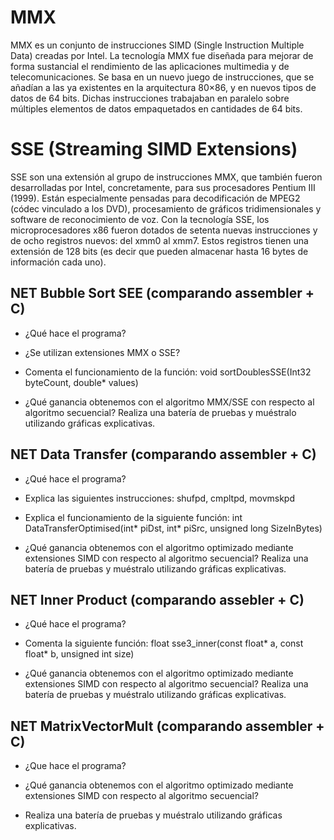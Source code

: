 # MMX
MMX es un conjunto de instrucciones SIMD (Single Instruction Multiple Data) creadas por Intel.
La tecnología MMX fue diseñada para mejorar de forma sustancial el rendimiento de las aplicaciones multimedia y de telecomunicaciones.
Se basa en un nuevo juego de instrucciones, que se añadían a las ya existentes en la arquitectura 80×86, y en nuevos tipos de datos de 64 bits.
Dichas instrucciones trabajaban en paralelo sobre múltiples elementos de datos empaquetados en cantidades de 64 bits.


# SSE (Streaming SIMD Extensions)
SSE son una extensión al grupo de instrucciones MMX, que también fueron desarrolladas por Intel, concretamente, para sus procesadores Pentium III (1999).
Están especialmente pensadas para decodificación de MPEG2 (códec vinculado a los DVD), procesamiento de gráficos tridimensionales y software de reconocimiento de voz.
Con la tecnología SSE, los microprocesadores x86 fueron dotados de setenta nuevas instrucciones y de ocho registros nuevos: del xmm0 al xmm7.
Estos registros tienen una extensión de 128 bits (es decir que pueden almacenar hasta 16 bytes de información cada uno).


## NET Bubble Sort SEE (comparando assembler + C)
- ¿Qué hace el programa?


- ¿Se utilizan extensiones MMX o SSE?


- Comenta el funcionamiento de la función: void sortDoublesSSE(Int32 byteCount, double* values)


- ¿Qué ganancia obtenemos con el algoritmo MMX/SSE con respecto al algoritmo secuencial? Realiza
una batería de pruebas y muéstralo utilizando gráficas explicativas.


## NET Data Transfer (comparando assembler + C)
- ¿Qué hace el programa?


- Explica las siguientes instrucciones: shufpd, cmpltpd, movmskpd


- Explica el funcionamiento de la siguiente función: int DataTransferOptimised(int* piDst, int* piSrc, unsigned long SizeInBytes)


- ¿Qué ganancia obtenemos con el algoritmo optimizado mediante extensiones SIMD con respecto al algoritmo secuencial? Realiza una batería de pruebas y muéstralo utilizando gráficas explicativas.


## NET Inner Product (comparando assebler + C)
- ¿Qué hace el programa?


- Comenta la siguiente función: float sse3_inner(const float* a, const float* b, unsigned int size)


- ¿Qué ganancia obtenemos con el algoritmo optimizado mediante extensiones SIMD con respecto al algoritmo secuencial? Realiza una batería de pruebas y muéstralo utilizando gráficas explicativas.


## NET MatrixVectorMult (comparando assembler + C)
- ¿Que hace el programa?


- ¿Qué ganancia obtenemos con el algoritmo optimizado mediante extensiones SIMD con respecto al algoritmo secuencial?


- Realiza una batería de pruebas y muéstralo utilizando gráficas explicativas.


